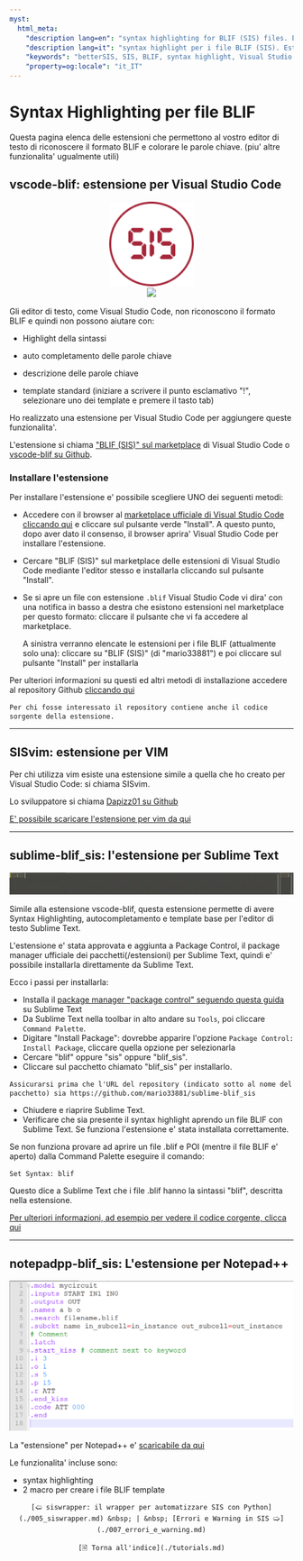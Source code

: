 ```yaml
---
myst:
  html_meta:
    "description lang=en": "syntax highlighting for BLIF (SIS) files. Extensions for Visual Studio Code, Sublime Text, Notepad++ and Vim."
    "description lang=it": "syntax highlight per i file BLIF (SIS). Estensioni per Visual Studio Code, Sublime Text, Notepad++ e Vim."
    "keywords": "betterSIS, SIS, BLIF, syntax highlight, Visual Studio Code extension, Sublime Text package, Notepad++, Vim"
    "property=og:locale": "it_IT"
---
```


# Syntax Highlighting per file BLIF

Questa pagina elenca delle estensioni che permettono al
vostro editor di testo di riconoscere il formato
BLIF e colorare le parole chiave. (piu' altre funzionalita' ugualmente utili)

## vscode-blif: estensione per Visual Studio Code

<p align="center">
<img height="150px" src="https://raw.githubusercontent.com/mario33881/vscode-blif/9c1c9abb292ec0ed749e85ead7f2fdea4b80dbfc/images/icon.png" />
<br>
<img src="https://github.com/mario33881/vscode-blif/blob/9c1c9abb292ec0ed749e85ead7f2fdea4b80dbfc/images/presentation.gif?raw=true" />
</p>

Gli editor di testo, come Visual Studio Code, non riconoscono il formato BLIF e quindi non possono aiutare con:

* Highlight della sintassi

* auto completamento delle parole chiave

* descrizione delle parole chiave

* template standard (iniziare a scrivere il punto esclamativo "!", selezionare uno dei template e premere il tasto tab)

Ho realizzato una estensione per Visual Studio Code per aggiungere queste funzionalita'.

L'estensione si chiama ["BLIF (SIS)" sul marketplace](https://marketplace.visualstudio.com/items?itemName=mario33881.vscode-blif) di Visual Studio Code o [vscode-blif su Github](https://github.com/mario33881/vscode-blif).

### Installare l'estensione

Per installare l'estensione e' possibile scegliere UNO dei seguenti metodi:

* Accedere con il browser al [marketplace ufficiale di Visual Studio Code cliccando qui](https://marketplace.visualstudio.com/items?itemName=mario33881.vscode-blif) e cliccare sul pulsante verde "Install". A questo punto, dopo aver dato il consenso, il browser aprira' Visual Studio Code per installare l'estensione.

* Cercare "BLIF (SIS)" sul marketplace delle estensioni di Visual Studio Code mediante l'editor stesso e installarla cliccando sul pulsante "Install".

* Se si apre un file con estensione ```.blif``` Visual Studio Code vi dira' con una notifica in basso a destra 
che esistono estensioni nel marketplace per questo formato: cliccare il pulsante che vi fa accedere al marketplace.

    A sinistra verranno elencate le estensioni per i file BLIF (attualmente solo una): cliccare su "BLIF (SIS)" (di "mario33881") e poi cliccare sul pulsante "Install" per installarla

Per ulteriori informazioni su questi ed altri metodi di installazione accedere al repository Github [cliccando qui](https://github.com/mario33881/vscode-blif)

```{note}
Per chi fosse interessato il repository contiene anche il codice sorgente della estensione.
```

---

## SISvim: estensione per VIM

Per chi utilizza vim esiste una estensione simile a quella che ho creato per Visual Studio Code: si chiama SISvim.

Lo sviluppatore si chiama [Dapizz01 su Github](https://github.com/Dapizz01)

[E' possibile scaricare l'estensione per vim da qui](https://github.com/Dapizz01/SISvim)

---

## sublime-blif_sis: l'estensione per Sublime Text

<p align="center">

<img alt="GIF che mostra syntax highlight" src="https://raw.githubusercontent.com/mario33881/sublime-blif_sis/6d12b011ab479341949a42bd9f5175391fedc0ea/assets/presentation.gif"/>
</p>

Simile alla estensione vscode-blif, questa estensione permette di avere Syntax Highlighting,
autocompletamento e template base per l'editor di testo Sublime Text.

L'estensione e' stata approvata e aggiunta a Package Control, il package manager ufficiale dei pacchetti(/estensioni) per Sublime Text, quindi
e' possibile installarla direttamente da Sublime Text.

Ecco i passi per installarla:

* Installa il [package manager "package control" seguendo questa guida](https://packagecontrol.io/installation) su Sublime Text
* Da Sublime Text nella toolbar in alto andare su ```Tools```, poi cliccare ```Command Palette```.
* Digitare "Install Package": dovrebbe apparire l'opzione ```Package Control: Install Package```, cliccare quella opzione per selezionarla
* Cercare "blif" oppure "sis" oppure "blif_sis".
* Cliccare sul pacchetto chiamato "blif_sis" per installarlo.

```{note}
Assicurarsi prima che l'URL del repository (indicato sotto al nome del pacchetto) sia https://github.com/mario33881/sublime-blif_sis
```

* Chiudere e riaprire Sublime Text.
* Verificare che sia presente il syntax highlight aprendo un file BLIF con Sublime Text. Se funziona l'estensione e' stata installata correttamente.

Se non funziona provare ad aprire un file .blif e POI (mentre il file BLIF e' aperto) dalla Command Palette eseguire il comando:
```{note}
Set Syntax: blif
```
Questo dice a Sublime Text che i file .blif hanno la sintassi "blif", descritta nella estensione.

[Per ulteriori informazioni, ad esempio per vedere il codice corgente, clicca qui](https://github.com/mario33881/sublime-blif_sis)

---
## notepadpp-blif_sis: L'estensione per Notepad++
<p align="center">

<img alt="GIF che mostra syntax highlight" src="https://raw.githubusercontent.com/mario33881/notepadpp-blif_sis/6f7d5ee4613695e3654fb94b4b59b66dd0798f77/assets/syntax_highlight.png"/>
</p>

La "estensione" per Notepad++ e' [scaricabile da qui](https://github.com/mario33881/notepadpp-blif_sis)

Le funzionalita' incluse sono:
* syntax highlighting
* 2 macro per creare i file BLIF template

<div align=center>

```{only} html
[🢠 siswrapper: il wrapper per automatizzare SIS con Python](./005_siswrapper.md) &nbsp; | &nbsp; [Errori e Warning in SIS 🢡](./007_errori_e_warning.md)

[🗎 Torna all'indice](./tutorials.md)
```

</div>